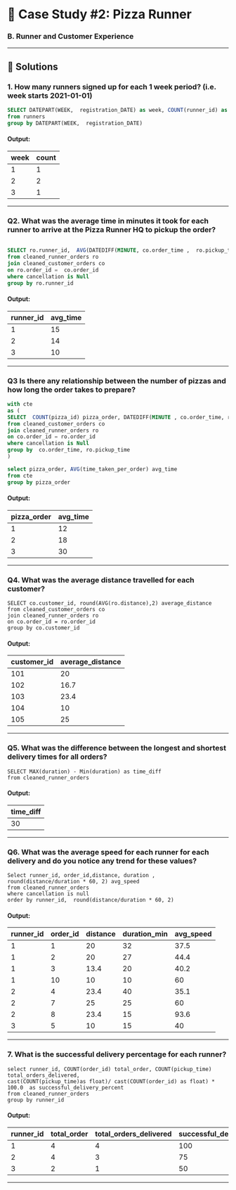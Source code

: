 
# 🍕 Case Study #2:  Pizza Runner

### B. Runner and Customer Experience
---
## 🚀 Solutions

### **1. How many runners signed up for each 1 week period? (i.e. week starts 2021-01-01)**
```sql
SELECT DATEPART(WEEK,  registration_DATE) as week, COUNT(runner_id) as count
from runners
group by DATEPART(WEEK,  registration_DATE)
```
#### Output:
| week | count  |
|-------------|---------------|
| 1           | 1             |
| 2           | 2             |
| 3           | 1             |

---

### **Q2. What was the average time in minutes it took for each runner to arrive at the Pizza Runner HQ to pickup the order?**

```SQL

SELECT ro.runner_id,  AVG(DATEDIFF(MINUTE, co.order_time ,  ro.pickup_time )) avg_time
from cleaned_runner_orders ro
join cleaned_customer_orders co
on ro.order_id =  co.order_id
where cancellation is Null
group by ro.runner_id
```
#### Output:
| runner_id | avg_time |
|-----------|---------------------|
| 1         | 15                  |
| 2         | 14                  |
| 3         | 10                  |

---
### **Q3 Is there any relationship between the number of pizzas and how long the order takes to prepare?**

```SQL
with cte 
as ( 
SELECT  COUNT(pizza_id) pizza_order, DATEDIFF(MINUTE , co.order_time, ro.pickup_time) time_taken_per_order
from cleaned_customer_orders co
join cleaned_runner_orders ro
on co.order_id = ro.order_id
where cancellation is Null
group by  co.order_time, ro.pickup_time
)

select pizza_order, AVG(time_taken_per_order) avg_time
from cte
group by pizza_order
```

#### Output:
| pizza_order | avg_time  |
|-----------|--------------------|
| 1         | 12                  |
| 2         | 18                  |
| 3         | 30                  |
---
### **Q4. What was the average distance travelled for each customer?**

```
SELECT co.customer_id, round(AVG(ro.distance),2) average_distance
from cleaned_customer_orders co
join cleaned_runner_orders ro
on co.order_id = ro.order_id 
group by co.customer_id
```
#### Output:
| customer_id | average_distance  |
|-------------|-------------------|
| 101         | 20                |
| 102         | 16.7              |
| 103         | 23.4              |
| 104         | 10                |
| 105         | 25                |

---

### **Q5. What was the difference between the longest and shortest delivery times for all orders?**

```
SELECT MAX(duration) - Min(duration) as time_diff
from cleaned_runner_orders

```

#### Output:
| time_diff|
|----------------|
| 30             |

---

### **Q6. What was the average speed for each runner for each delivery and do you notice any trend for these values?**

```
Select runner_id, order_id,distance, duration , round(distance/duration * 60, 2) avg_speed
from cleaned_runner_orders
where cancellation is null
order by runner_id,  round(distance/duration * 60, 2) 

```
#### Output:

| runner_id | order_id | distance | duration_min | avg_speed  |
|-----------|----------|----------|--------------|------------|
| 1         | 1        | 20       | 32           |  37.5      |
| 1         | 2        | 20       | 27           |  44.4      |
| 1         | 3        | 13.4     | 20           | 40.2       |
| 1         | 10       | 10       | 10           |  60        |
| 2         | 4        | 23.4     | 40           | 35.1       |
| 2         | 7        | 25       | 25           | 60         |
| 2         | 8        | 23.4     | 15           | 93.6       |
| 3         | 5        | 10       | 15           |  40        |


---

### **7. What is the successful delivery percentage for each runner?**

```
select runner_id, COUNT(order_id) total_order, COUNT(pickup_time) total_orders_delivered, 
cast(COUNT(pickup_time)as float)/ cast(COUNT(order_id) as float) * 100.0  as successful_delivery_percent
from cleaned_runner_orders
group by runner_id
```
#### Output:
| runner_id | total_order | total_orders_delivered | successful_delivery_percent |
|-----------|-----------|-------|-----------------|
| 1         | 4         | 4     | 100             |
| 2         | 4         | 3     | 75              |
| 3         | 2         | 1     | 50              |

---
